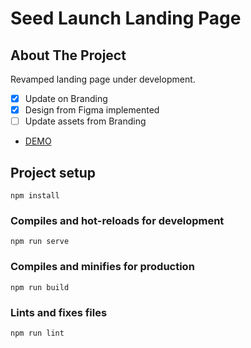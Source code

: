 # Seed Launch Landing Page
<div id="top"></div>

## About The Project
Revamped landing page under development.

- [x] Update on Branding
- [x] Design from Figma implemented
- [ ] Update assets from Branding

* [DEMO](https://lottielab-seed.netlify.app/)

## Project setup
```
npm install
```

### Compiles and hot-reloads for development
```
npm run serve
```

### Compiles and minifies for production
```
npm run build
```

### Lints and fixes files
```
npm run lint
```